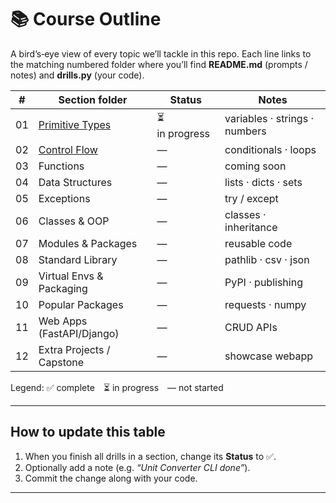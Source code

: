 # 📚 Course Outline

A bird’s‑eye view of every topic we’ll tackle in this repo. Each line links to the matching numbered folder where you’ll find **README.md** (prompts / notes) and **drills.py** (your code).

| #   | Section folder                            | Status         | Notes                         |
| --- | ----------------------------------------- | -------------- | ----------------------------- |
| 01  | [Primitive Types](../01_primitive_types/) | ⏳ in progress | variables · strings · numbers |
| 02  | [Control Flow](../02_control_flow/)       | —              | conditionals · loops          |
| 03  | Functions                                 | —              | coming soon                   |
| 04  | Data Structures                           | —              | lists · dicts · sets          |
| 05  | Exceptions                                | —              | try / except                  |
| 06  | Classes & OOP                             | —              | classes · inheritance         |
| 07  | Modules & Packages                        | —              | reusable code                 |
| 08  | Standard Library                          | —              | pathlib · csv · json          |
| 09  | Virtual Envs & Packaging                  | —              | PyPI · publishing             |
| 10  | Popular Packages                          | —              | requests · numpy              |
| 11  | Web Apps (FastAPI/Django)                 | —              | CRUD APIs                     |
| 12  | Extra Projects / Capstone                 | —              | showcase webapp               |

Legend: ✅ complete ⏳ in progress — not started

---

## How to update this table

1. When you finish all drills in a section, change its **Status** to ✅.
2. Optionally add a note (e.g. _“Unit Converter CLI done”_).
3. Commit the change along with your code.

---

